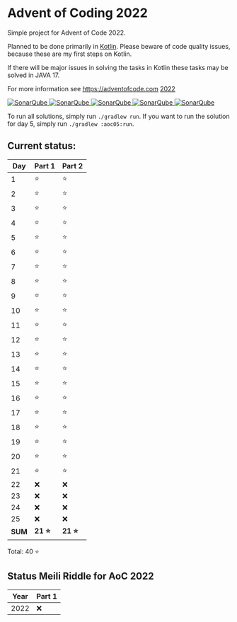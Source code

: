 # Advent of Coding 2022

Simple project for Advent of Code 2022.

Planned to be done primarily in [Kotlin](https://kotlinlang.org). Please beware of code quality issues, because these
are my first steps on Kotlin.

If there will be major issues in solving the tasks in Kotlin these tasks may be solved in JAVA 17.

For more information see https://adventofcode.com [2022](https://adventofcode.com/2022)

[![SonarQube](https://sonarcloud.io/api/project_badges/measure?project=de.havox_design.aoc2022%3Aadvent_of_code_2022&metric=alert_status "The current SonarQube analysis status")
![SonarQube](https://sonarcloud.io/api/project_badges/measure?project=de.havox_design.aoc2022%3Aadvent_of_code_2022&metric=coverage "The current coverage")
![SonarQube](https://sonarcloud.io/api/project_badges/measure?project=de.havox_design.aoc2022%3Aadvent_of_code_2022&metric=bugs "The current number of SonarQube bugs")
![SonarQube](https://sonarcloud.io/api/project_badges/measure?project=de.havox_design.aoc2022%3Aadvent_of_code_2022&metric=vulnerabilities "The current number of SonarQube vulnerabilities")
![SonarQube](https://sonarcloud.io/api/project_badges/measure?project=de.havox_design.aoc2022%3Aadvent_of_code_2022&metric=code_smells "The current number of SonarQube code smells")](https://sonarcloud.io/dashboard?id=de.havox_design.aoc2022%3Aadvent_of_code_2022)

To run all solutions, simply run `./gradlew run`. If you want to run the solution for day 5, simply run
`./gradlew :aoc05:run`.

## Current status:

| Day | Part 1   | Part 2   |
|-----|----------|----------|
| 1   | ⭐        | ⭐        |
| 2   | ⭐        | ⭐        |
| 3   | ⭐        | ⭐        |
| 4   | ⭐        | ⭐        |
| 5   | ⭐        | ⭐        |
| 6   | ⭐        | ⭐        |
| 7   | ⭐        | ⭐        |
| 8   | ⭐        | ⭐        |
| 9   | ⭐        | ⭐        |
| 10  | ⭐        | ⭐        |
| 11  | ⭐        | ⭐        |
| 12  | ⭐        | ⭐        |
| 13  | ⭐        | ⭐        |
| 14  | ⭐        | ⭐        |
| 15  | ⭐        | ⭐        |
| 16  | ⭐        | ⭐        |
| 17  | ⭐        | ⭐        |
| 18  | ⭐        | ⭐        |
| 19  | ⭐        | ⭐        |
| 20  | ⭐        | ⭐        |
| 21  | ⭐        | ⭐        |
| 22  | ❌        | ❌        |
| 23  | ❌        | ❌        |
| 24  | ❌        | ❌        |
| 25  | ❌        | ❌        |
| **SUM** | **21 ⭐** | **21 ⭐** |

Total: 40 ⭐

## Status Meili Riddle for AoC 2022
| Year | Part 1 |
| ---- |--------|
| 2022 | ❌     |
